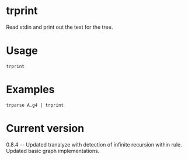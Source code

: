 # trprint

Read stdin and print out the text for the tree.

# Usage

    trprint

# Examples

    trparse A.g4 | trprint

# Current version

0.8.4 -- Updated tranalyze with detection of infinite recursion within rule. Updated basic graph implementations.
